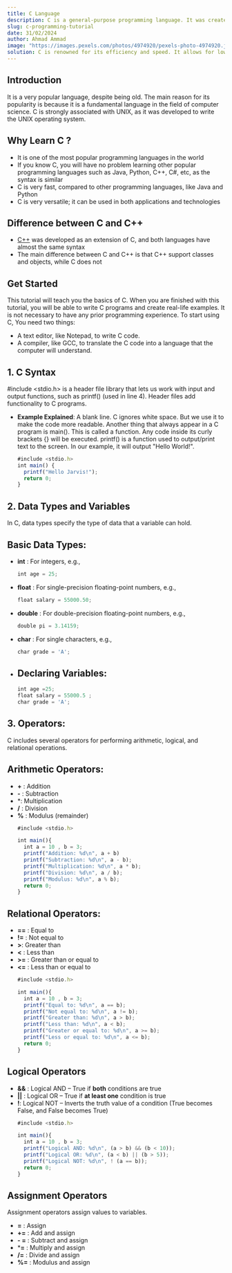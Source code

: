 ```yaml
---
title: C Language
description: C is a general-purpose programming language. It was created in the 1970s by Dennis Ritchie and remains very widely used and influential. By design, C's features cleanly reflect the capabilities of the targeted CPUs
slug: c-programming-tutorial 
date: 31/02/2024
author: Ahmad Ammad
image: "https://images.pexels.com/photos/4974920/pexels-photo-4974920.jpeg?auto=compress&cs=tinysrgb&w=1260&h=750&dpr=1"
solution: C is renowned for its efficiency and speed. It allows for low-level.manipulation of computer resources, making it ideal for system programming and developing application where performance is critical:Despite being a low level language, C is highly portable.
---
```


## Introduction 
It is a very popular language, despite being old. The main reason for its popularity is because it is a fundamental language in the field of computer science.
C is strongly associated with UNIX, as it was developed to write the UNIX operating system.
## Why Learn C ?
-  It is one of the most popular programming languages in the world
-  If you know C, you will have no problem learning other popular programming languages such as Java, Python, C++, C#, etc, as the syntax is similar
-  C is very fast, compared to other programming languages, like Java and Python
-  C is very versatile; it can be used in both applications and technologies
## Difference between C and C++ 
- [C++](https://www.w3schools.com/cpp/default.asp)  was developed as an extension of C, and both languages have almost the same syntax
- The main difference between C and C++ is that C++ support classes and objects, while C does not

## Get Started
This tutorial will teach you the basics of C.
When you are finished with this tutorial, you will be able to write C programs and create real-life examples.
It is not necessary to have any prior programming experience. 
To start using C, You need two things:
- A text editor, like Notepad, to write C code.
- A compiler, like GCC, to translate the C code into a language that the computer will understand.


## 1. C Syntax
#include <stdio.h> is a header file library that lets us work with input and output functions, such as printf() (used in line 4). Header files add functionality to C programs.
- **Example Explained**: A blank line. C ignores white space. But we use it to make the code more readable. Another thing that always appear in a C program is main(). This is called a function. Any code inside its curly brackets {} will be executed. printf() is a function used to output/print text to the screen. In our example, it will output "Hello World!".
  ```javascript
  #include <stdio.h>
  int main() {
    printf("Hello Jarvis!");
    return 0;
  }
## 2. Data Types and Variables
In C, data types specify the type of data that a variable can hold.

## Basic Data Types:
- **int** : For integers, e.g., 
  ```javascript
  int age = 25;
- **float** :  For single-precision floating-point numbers, e.g.,
  ```javascript
  float salary = 55000.50;
- **double** :  For double-precision floating-point numbers, e.g.,
  ```javascript
  double pi = 3.14159;
- **char** : For single characters, e.g.,
  ```javascript
  char grade = 'A';

- ## Declaring Variables:
  ```javascript
  int age =25; 
  float salary = 55000.5 ;
  char grade = 'A'; 
 ## 3. Operators:
C includes several operators for performing arithmetic, logical, and relational operations.
## Arithmetic Operators:
- **+** : Addition
- **-** : Subtraction
- *: Multiplication
- **/** : Division
- **%** : Modulus (remainder)
  ```javascript
  #include <stdio.h>

  int main(){
    int a = 10 , b = 3; 
    printf("Addition: %d\n", a + b)
    printf("Subtraction: %d\n", a - b);
    printf("Multiplication: %d\n", a * b);
    printf("Division: %d\n", a / b);
    printf("Modulus: %d\n", a % b);
    return 0;
  }
## Relational Operators:
- **==** : Equal to
- **!=** : Not equal to
- **>**: Greater than
- **<** :  Less than
- **>=** : Greater than or equal to
- **<=** : Less than or equal to
  ```javascript
  #include <stdio.h>

  int main(){
    int a = 10 , b = 3; 
    printf("Equal to: %d\n", a == b);
    printf("Not equal to: %d\n", a != b);
    printf("Greater than: %d\n", a > b);
    printf("Less than: %d\n", a < b);
    printf("Greater or equal to: %d\n", a >= b);
    printf("Less or equal to: %d\n", a <= b);
    return 0;
  }
##  Logical Operators
- **&&** : Logical AND – True if **both** conditions are true
- **||** : Logical OR – True if **at least one** condition is true
- **!**: Logical NOT – Inverts the truth value of a condition (True becomes False, and False becomes True)
  ```javascript
  #include <stdio.h>

  int main(){
    int a = 10 , b = 3; 
    printf("Logical AND: %d\n", (a > b) && (b < 10));
    printf("Logical OR: %d\n", (a < b) || (b > 5));
    printf("Logical NOT: %d\n", ! (a == b));
    return 0;
  }
##  Assignment Operators
Assignment operators assign values to variables.
- **=**  :  Assign	
- **+=** : Add and assign	
- **- =** :  Subtract and assign	
- ***=** :  Multiply and assign	
- **/=** :  Divide and assign	
- **%=** :  Modulus and assign	
